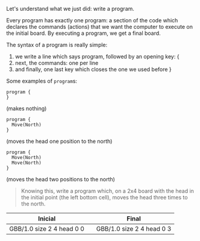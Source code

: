 Let's understand what we just did: write a program.

Every program has exactly one program: a section of the code which declares the commands (actions) that we want the computer to execute on the initial board. By executing a program, we get a final board.

The syntax of a program is really simple:
1. we write a line which says program, followed by an opening key: {
1. next, the commands: one per line
1. and finally, one last key which closes the one we used before }

Some examples of `program`s:

```gobstones
program {
}
```

(makes nothing)

```gobstones
program {
  Move(North)
}
```

(moves the head one position to the north)

```gobstones
program {
  Move(North)
  Move(North)
}
```

(moves the head two positions to the north)
 
> Knowing this, write a program which, on a 2x4 board with the head in the initial point (the left bottom cell), moves the head three times to the north.

<table class= "table" style="width:100%">
  <thead>
  <tr>
    <th style="text-align: center">Inicial</th>
    <th style="text-align: center"></th> 
    <th style="text-align: center">Final</th>
  </tr>
  </thead>
  <tbody>
  <tr>
    <td style="text-align: center">  
      <gs-board>
        GBB/1.0
        size 2 4
        head 0 0
      </gs-board>
    </td>
    <td style="text-align: center"><i class="fa fa-arrow-right"></i></td> 
    <td style="text-align: center">
      <gs-board>
        GBB/1.0
        size 2 4
        head 0 3
      </gs-board>
    </td>
  </tr>
  <tbody>
</table>